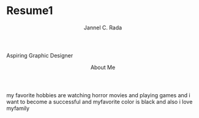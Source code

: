 # Resume1 
<html>
<body>
<header>Jannel C. Rada</header>
<p>Aspiring Graphic Designer</p>
<header>About Me</header>
<p>my favorite hobbies are watching horror movies and playing games and i want to become a successful and myfavorite color is black and also i love myfamily </p>
